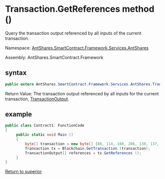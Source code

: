 # Transaction.GetReferences method ()

Query the transaction output referenced by all inputs of the current transaction.

Namespace: [AntShares.SmartContract.Framework.Services.AntShares](../../AntShares.md)

Assembly: AntShares.SmartContract.Framework

## syntax

```c#
public extern AntShares.SmartContract.Framework.Services.AntShares.TransactionOutput[] GetReferences ()
```

Return Value: The transaction output referenced by all inputs for the current transaction, [TransactionOutput](../TransactionOutput.md).

## example

```c#
public class Contract1: FunctionCode
{
     public static void Main ()
     {
         byte[] transaction = new byte[] {88, 114, 160, 206, 130, 137, 41, 94, 119, 120, 242, 71, 232, 244, 3, 20, 165, 69, 182, 106, 185, 119, 239, 183, 65, 174, 220, 157, 251, 28, 215};
         Transaction tx = Blockchain.GetTransaction (transaction);
         TransactionOutput[] references = tx.GetReferences ();
     }
}
```



[Return to superior](../Transaction.md)
